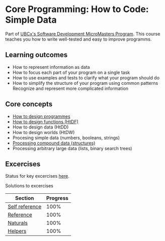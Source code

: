 
# Core Programming: How to Code: Simple Data

Part of [UBCx's Software Development MicroMasters Program](https://www.edx.org/micromasters/ubcx-software-development). This course teaches you how to write well-tested and easy to improve programms.

## Learning outcomes

* How to represent information as data
* How to focus each part of your program on a single task
* How to use examples and tests to clarify what your program should do
* How to simplify the structure of your program using common patterns
Recognize and represent more complicated information

## Core concepts

* [How to design programmes](./notes/00-systematic-programme-design.md)
* [How to design functions (HtDF)](./notes/01b-htdf.md)
* How to design data (HtDD)
* How to design worlds (HtDW)
* Procesing simple data (numbers, booleans, strings)
* [Processing compound data (structures)](./notes/03b-compound-data.md)
* Processing arbitrary large data (lists, binary search trees)

## Excercises

Status for key excercises [here](https://docs.google.com/spreadsheets/d/1giAhaE2HwB3n1zEh1t_v29IuXsCttrgz8531bOZOPf4/edit#gid=0).

Solutions to excercises

| Section | Progress | 
| --- | --- |
| [Self reference](./assignments/04a-self-reference/) | 100% |
| [Reference](./assignments/04b-reference/) | 100% |
| [Naturals](./assignments/05a-naturals/) | 100% |
| [Helpers](./assignments/05b-helpers/) | 100% |

